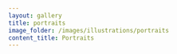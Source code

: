 ```yaml
---
layout: gallery
title: portraits
image_folder: /images/illustrations/portraits
content_title: Portraits
---
```

